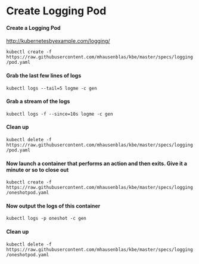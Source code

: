 
# Create Logging Pod

#### Create a Logging Pod

http://kubernetesbyexample.com/logging/

`kubectl create -f https://raw.githubusercontent.com/mhausenblas/kbe/master/specs/logging/pod.yaml`

#### Grab the last few lines of logs

`kubectl logs --tail=5 logme -c gen`

#### Grab a stream of the logs

`kubectl logs -f --since=10s logme -c gen`

#### Clean up

`kubectl delete -f https://raw.githubusercontent.com/mhausenblas/kbe/master/specs/logging/pod.yaml`

#### Now launch a container that performs an action and then exits. Give it a minute or so to close out

`kubectl create -f https://raw.githubusercontent.com/mhausenblas/kbe/master/specs/logging/oneshotpod.yaml`

#### Now output the logs of this container

`kubectl logs -p oneshot -c gen`

#### Clean up

`kubectl delete -f https://raw.githubusercontent.com/mhausenblas/kbe/master/specs/logging/oneshotpod.yaml`
